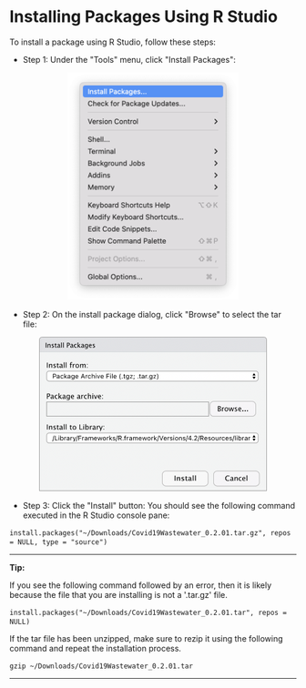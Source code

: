 # Installing Packages Using R Studio

To install a package using R Studio, follow these steps:

- Step 1: Under the "Tools" menu, click "Install Packages":

<div align="center">
<img src="../../docs/images/r-studio/tools-menu.png" style="width:300px">
</div>

- Step 2: On the install package dialog, click "Browse" to select the tar file:

<div align="center">
<img src="../../docs/images/r-studio/install-packages-dialog.png" style="width:400px">
</div>

- Step 3: Click the "Install" button:
  You should see the following command executed in the R Studio console pane:

```
install.packages("~/Downloads/Covid19Wastewater_0.2.01.tar.gz", repos = NULL, type = "source")
```

---
**Tip:**

If you see the following command followed by an error, then it is likely because the file that you are installing is not a '.tar.gz' file.   

```
install.packages("~/Downloads/Covid19Wastewater_0.2.01.tar", repos = NULL)
```

If the tar file has been unzipped, make sure to rezip it using the following command and repeat the installation process.

```
gzip ~/Downloads/Covid19Wastewater_0.2.01.tar
```

---
</p>
</div>

